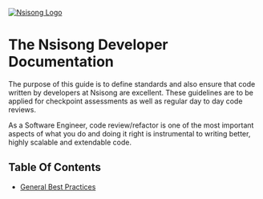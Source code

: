 [![Nsisong Logo](https://avatars.githubusercontent.com/u/98747273?s=400&u=f038a0bc2362e1e70b60ec7f8d6fb5dd065e4257&v=4)](https://avatars.githubusercontent.com/u/98747273?s=400&u=f038a0bc2362e1e70b60ec7f8d6fb5dd065e4257&v=4)

# The Nsisong Developer Documentation

The purpose of this guide is to define standards and also ensure that code written by developers at Nsisong are excellent. These guidelines are to be applied for checkpoint assessments as well as regular day to day code reviews.

As a Software Engineer, code review/refactor is one of the most important aspects of what you do and doing it right is instrumental to writing better, highly scalable and extendable code.


## Table Of Contents

- [General Best Practices](https://github.com/nsisongltd/documentation/blob/main/best-practices.md)
